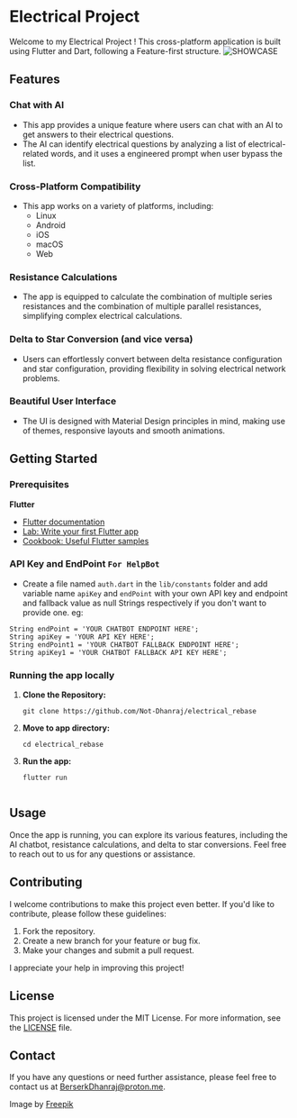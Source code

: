 # Electrical Project

Welcome to my Electrical Project ! This cross-platform application is built using Flutter and Dart, following a Feature-first structure.
![SHOWCASE](https://github.com/Not-Dhanraj/electrical_rebase/assets/80586983/444962df-fdb5-44f3-baf1-74bbe0fa045f)

## Features

### Chat with AI

- This app provides a unique feature where users can chat with an AI to get answers to their electrical questions.
- The AI can identify electrical questions by analyzing a list of electrical-related words, and it uses a engineered prompt when user bypass the list.

### Cross-Platform Compatibility

- This app works on a variety of platforms, including:
  - Linux
  - Android
  - iOS
  - macOS
  - Web

### Resistance Calculations

- The app is equipped to calculate the combination of multiple series resistances and the combination of multiple parallel resistances, simplifying complex electrical calculations.

### Delta to Star Conversion (and vice versa)

- Users can effortlessly convert between delta resistance configuration and star configuration, providing flexibility in solving electrical network problems.

### Beautiful User Interface

- The UI is designed with Material Design principles in mind, making use of themes, responsive layouts and smooth animations.

## Getting Started

### Prerequisites

**Flutter**

- [Flutter documentation](https://flutter.dev/docs)
- [Lab: Write your first Flutter app](https://flutter.dev/docs/get-started/codelab)
- [Cookbook: Useful Flutter samples](https://flutter.dev/docs/cookbook)

### API Key and EndPoint `For HelpBot`
- Create a file named `auth.dart` in the `lib/constants` folder and add variable name `apiKey` and `endPoint` with your own API key and endpoint and fallback value as null Strings respectively if you don't want to provide one.
eg:
```
String endPoint = 'YOUR CHATBOT ENDPOINT HERE';
String apiKey = 'YOUR API KEY HERE';
String endPoint1 = 'YOUR CHATBOT FALLBACK ENDPOINT HERE';
String apiKey1 = 'YOUR CHATBOT FALLBACK API KEY HERE';
```

### Running the app locally

1. **Clone the Repository:**
   ```shell
   git clone https://github.com/Not-Dhanraj/electrical_rebase
2. **Move to app directory:**
   ```shell
   cd electrical_rebase
3. **Run the app:**
   ```shell
   flutter run


## Usage

Once the app is running, you can explore its various features, including the AI chatbot, resistance calculations, and delta to star conversions. Feel free to reach out to us for any questions or assistance.

## Contributing

I welcome contributions to make this project even better. If you'd like to contribute, please follow these guidelines:

1. Fork the repository.
2. Create a new branch for your feature or bug fix.
3. Make your changes and submit a pull request.

I appreciate your help in improving this project!

## License

This project is licensed under the MIT License. For more information, see the [LICENSE](LICENSE) file.

## Contact

If you have any questions or need further assistance, please feel free to contact us at [BerserkDhanraj@proton.me](mailto:BerserkDhanraj@proton.me).

Image by <a href="https://www.freepik.com/">Freepik</a>
